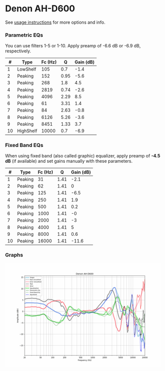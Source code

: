 # Denon AH-D600
See [usage instructions](https://github.com/jaakkopasanen/AutoEq#usage) for more options and info.

### Parametric EQs
You can use filters 1-5 or 1-10. Apply preamp of -6.6 dB or -6.9 dB, respectively.

|   # | Type      |   Fc (Hz) |    Q |   Gain (dB) |
|-----|-----------|-----------|------|-------------|
|   1 | LowShelf  |       105 | 0.7  |        -1.4 |
|   2 | Peaking   |       152 | 0.95 |        -5.6 |
|   3 | Peaking   |       268 | 1.8  |         4.5 |
|   4 | Peaking   |      2819 | 0.74 |        -2.6 |
|   5 | Peaking   |      4096 | 2.29 |         8.5 |
|   6 | Peaking   |        61 | 3.31 |         1.4 |
|   7 | Peaking   |        84 | 2.63 |        -0.8 |
|   8 | Peaking   |      6126 | 5.26 |        -3.6 |
|   9 | Peaking   |      8451 | 1.33 |         3.7 |
|  10 | HighShelf |     10000 | 0.7  |        -6.9 |

### Fixed Band EQs
When using fixed band (also called graphic) equalizer, apply preamp of **-4.5 dB** (if available) and set gains manually with these parameters.

|   # | Type    |   Fc (Hz) |    Q |   Gain (dB) |
|-----|---------|-----------|------|-------------|
|   1 | Peaking |        31 | 1.41 |        -2.1 |
|   2 | Peaking |        62 | 1.41 |         0   |
|   3 | Peaking |       125 | 1.41 |        -6.5 |
|   4 | Peaking |       250 | 1.41 |         1.9 |
|   5 | Peaking |       500 | 1.41 |         0.2 |
|   6 | Peaking |      1000 | 1.41 |        -0   |
|   7 | Peaking |      2000 | 1.41 |        -3   |
|   8 | Peaking |      4000 | 1.41 |         5   |
|   9 | Peaking |      8000 | 1.41 |         0.6 |
|  10 | Peaking |     16000 | 1.41 |       -11.6 |

### Graphs
![](./Denon%20AH-D600.png)
